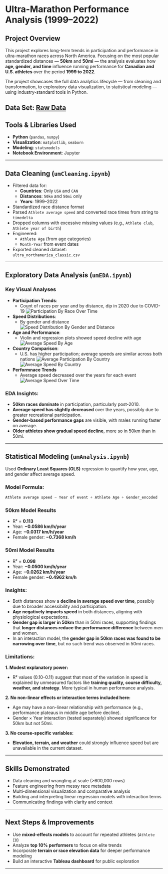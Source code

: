 
# Ultra-Marathon Performance Analysis (1999–2022)

## Project Overview

This project explores long-term trends in participation and performance in ultra-marathon races across North America. Focusing on the most popular standardized distances — **50km** and **50mi** — the analysis evaluates how **age, gender, and time** influence running performance for **Canadian and U.S. athletes** over the period **1999 to 2022**.

The project showcases the full data analytics lifecycle — from cleaning and transformation, to exploratory data visualization, to statistical modeling — using industry-standard tools in Python.

**Data Set**: [Raw Data](https://www.kaggle.com/datasets/aiaiaidavid/the-big-dataset-of-ultra-marathon-running/data?select=TWO_CENTURIES_OF_UM_RACES.csv)
---

## Tools & Libraries Used

- **Python** (`pandas`, `numpy`)
- **Visualization**: `matplotlib`, `seaborn`
- **Modeling**: `statsmodels`
- **Notebook Environment**: Jupyter

---

## Data Cleaning (`umCleaning.ipynb`)

- Filtered data for:
  - **Countries**: Only `USA` and `CAN`
  - **Distances**: `50km` and `50mi` only
  - **Years**: 1999–2022
- Standardized race distance format
- Parsed `Athlete average speed` and converted race times from string to `timedelta`
- Dropped columns with excessive missing values (e.g., `Athlete club`, `Athlete year of birth`)
- Engineered:
  - `Athlete Age` (from age categories)
  - `Month-Year` from event dates
- Exported cleaned dataset:  
  `ultra_northamerica_classic.csv`

---
## Exploratory Data Analysis (`umEDA.ipynb`)

### Key Visual Analyses
- **Participation Trends**:
  - Count of races per year and by distance, dip in 2020 due to COVID-19
    ![Participation By Race Over Time](Visuals/RacesByDistance.png) 
- **Speed Distributions**:
  - By gender and distance
    ![Speed Distribution By Gender and Distance](Visuals/SpeedDistributionByGender.png)
- **Age and Performance**:
  - Violin and regression plots showed speed decline with age
    ![Average Speed By Age](Visuals/AvgSpeedByAge.png)
- **Country Comparison**:
  - U.S. has higher participation; average speeds are similar across both nations
    ![Average Participation By Country](Visuals/ParticipationByCountry.png) ![Average Speed By Country](Visuals/AvgSpeedByCountry.png)
- **Performnace Trends**
  - Average speed decreased over the years for each event
    ![Average Speed Over Time](Visuals/AvgSpeedByYear.png)

### EDA Insights:
- **50km races dominate** in participation, particularly post-2010.
- **Average speed has slightly decreased** over the years, possibly due to greater recreational participation.
- **Gender-based performance gaps** are visible, with males running faster on average.
- **Older athletes show gradual speed decline**, more so in 50km than in 50mi.

---

## Statistical Modeling (`umAnalysis.ipynb`)

Used **Ordinary Least Squares (OLS)** regression to quantify how year, age, and gender affect average speed.

### Model Formula:
```python
Athlete average speed ~ Year of event + Athlete Age + Gender_encoded
```

### 50km Model Results
- R² = **0.113**
- Year: **−0.0586 km/h/year**
- Age: **−0.0317 km/h/year**
- Female gender: **−0.7368 km/h**

### 50mi Model Results
- R² = **0.098**
- Year: **−0.0500 km/h/year**
- Age: **−0.0262 km/h/year**
- Female gender: **−0.4962 km/h**

### Insights:
- Both distances show a **decline in average speed over time**, possibly due to broader accessibility and participation.
- **Age negatively impacts speed** in both distances, aligning with physiological expectations.
- **Gender gap is larger in 50km** than in 50mi races, supporting findings that **longer distances reduce the performance difference** between men and women.
- In an interaction model, the **gender gap in 50km races was found to be narrowing over time**, but no such trend was observed in 50mi races.

### Limitations:
**1. Modest explanatory power:**
- R² values (0.10–0.11) suggest that most of the variation in speed is explained by unmeasured factors like **training quality, course difficulty, weather, and strategy**. More typical in human performance analysis.
  
**2. No non-linear effects or interaction terms included here:**
- Age may have a non-linear relationship with performance (e.g., performance plateaus in middle age before decline).
- Gender × Year interaction (tested separately) showed significance for 50km but not 50mi.
  
**3. No course-specific variables:**
- **Elevation, terrain, and weather** could strongly influence speed but are unavailable in the current dataset.

---

## Skills Demonstrated

- Data cleaning and wrangling at scale (>600,000 rows)
- Feature engineering from messy race metadata
- Multi-dimensional visualization and comparative analysis
- Building and interpreting linear regression models with interaction terms
- Communicating findings with clarity and context

---

## Next Steps & Improvements

- Use **mixed-effects models** to account for repeated athletes (`Athlete ID`)
- Analyze **top 10% performers** to focus on elite trends
- Incorporate **terrain or race elevation data** for deeper performance modeling
- Build an interactive **Tableau dashboard** for public exploration

---
